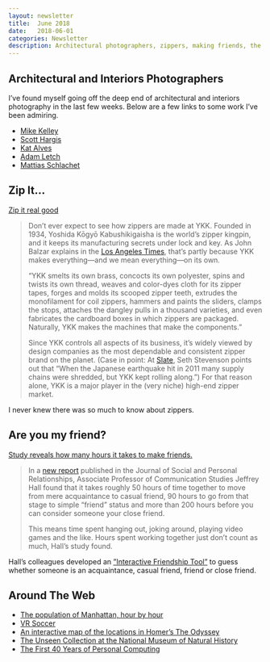 ```yaml
---
layout: newsletter
title:  June 2018
date:   2018-06-01
categories: Newsletter
description: Architectural photographers, zippers, making friends, the flow of Manhattan, Homer's route
---
```


## Architectural and Interiors Photographers

I’ve found myself going off the deep end of architectural and interiors photography in the last few weeks. Below are a few links to some work I’ve been admiring.

- [Mike Kelley](http://www.mpkelley.com/gallery/)
- [Scott Hargis](https://www.scotthargisphoto.com/PROJECTS/thumbs)
- [Kat Alves](http://www.katalves.com/projects)
- [Adam Letch](http://adamletch.com/residential-architecture/)
- [Mattias Schlachet](https://www.mattiasschlachet.com)

## Zip It…

[Zip it real good](https://qz.com/email/quartz-obsession/1264216/ "Zippers")

> Don’t ever expect to see how zippers are made at YKK. Founded in 1934, Yoshida Kōgyō Kabushikigaisha is the world’s zipper kingpin, and it keeps its manufacturing secrets under lock and key. As John Balzar explains in the [Los Angeles Times](http://articles.latimes.com/1998/sep/05/news/mn-19744/3 "LA Times"), that’s partly because YKK makes everything—and we mean everything—on its own.
> 
> “YKK smelts its own brass, concocts its own polyester, spins and twists its own thread, weaves and color-dyes cloth for its zipper tapes, forges and molds its scooped zipper teeth, extrudes the monofilament for coil zippers, hammers and paints the sliders, clamps the stops, attaches the dangley pulls in a thousand varieties, and even fabricates the cardboard boxes in which zippers are packaged. Naturally, YKK makes the machines that make the components.”
> 
> Since YKK controls all aspects of its business, it’s widely viewed by design companies as the most dependable and consistent zipper brand on the planet. (Case in point: At [Slate](http://www.slate.com/articles/business/branded/2012/04/ykk_zippers_why_so_many_designers_use_them_.html "Slate"), Seth Stevenson points out that “When the Japanese earthquake hit in 2011 many supply chains were shredded, but YKK kept rolling along.”) For that reason alone, YKK is a major player in the (very niche) high-end zipper market.

I never knew there was so much to know about zippers.

## Are you my friend?

[Study reveals how many hours it takes to make friends.](https://news.ku.edu/2018/03/06/study-reveals-number-hours-it-takes-make-friend)

> In a [new report](http://journals.sagepub.com/doi/full/10.1177/0265407518761225 "How many hours does it take to make a friend?") published in the Journal of Social and Personal Relationships, Associate Professor of Communication Studies Jeffrey Hall found that it takes roughly 50 hours of time together to move from mere acquaintance to casual friend, 90 hours to go from that stage to simple “friend” status and more than 200 hours before you can consider someone your close friend.
> 
> This means time spent hanging out, joking around, playing video games and the like. Hours spent working together just don’t count as much, Hall’s study found.

Hall’s colleagues developed an [”Interactive Friendship Tool”](https://mikewk.shinyapps.io/friendship/ "Interactive Friendship Tool") to guess whether someone is an acquaintance, casual friend, friend or close friend.

## Around The Web

- [The population of Manhattan, hour by hour](https://g.redditmedia.com/46GnzS-y_OxAXPMxPR9pUi8KT8OG0Lp6YVwqciHFOf4.gif?fm=mp4&mp4-fragmented=false&s=b1e3c42a22b4d6448ba47ae6717f0018 "Manhattan population, hour by hour")
- [VR Soccer](https://i.imgur.com/qRCImdM.gif "VR Soccer")
- [An interactive map of the locations in Homer’s The Odyssey](http://esripm.maps.arcgis.com/apps/MapTour/index.html?appid=4fc9153f4d9248b9bab7011e3950b552&webmap=962ca9da38bf4c5e9439a6acf3dd1b3e "An interactive map of the locations in Homer’s The Odyssey")
- [The Unseen Collection at the National Museum of Natural History](https://www.featureshoot.com/2016/05/the-unseen-collection-at-the-national-museum-of-natural-history/ "The Unseen Collection at the National Museum of Natural History")
- [The First 40 Years of Personal Computing](https://mobile.twitter.com/asymco/status/831961922312470528/photo/1 "The First 40 Years of Personal Computing")
